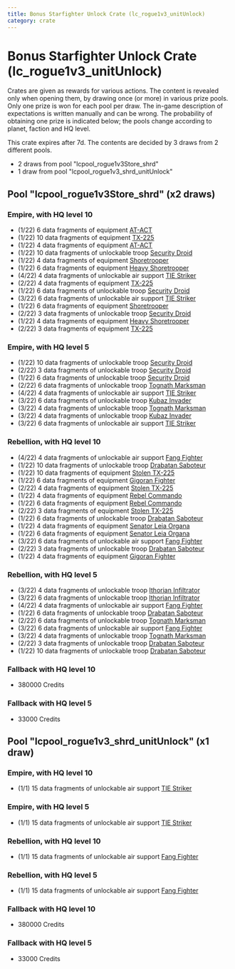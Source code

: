 ```yaml
---
title: Bonus Starfighter Unlock Crate (lc_rogue1v3_unitUnlock)
category: crate
---
```


# Bonus Starfighter Unlock Crate (lc_rogue1v3_unitUnlock)

Crates are given as rewards for various actions. The content is revealed only when opening them, by drawing once (or more) in various prize pools. Only one prize is won for each pool per draw. The in-game description of expectations is written manually and can be wrong. The probability of obtaining one prize is indicated below; the pools change according to planet, faction and HQ level.

This crate expires after 7d. The contents are decided by 3 draws from 2 different pools.
  * 2 draws from pool "lcpool_rogue1v3Store_shrd"
  * 1 draw from pool "lcpool_rogue1v3_shrd_unitUnlock"

## Pool "lcpool_rogue1v3Store_shrd" (x2 draws)

### Empire, with HQ level 10

  * (1/22) 6 data fragments of equipment [AT-ACT](eqpEmpireCargoGreatDane)
  * (1/22) 10 data fragments of equipment [TX-225](eqpEmpireHovertank)
  * (1/22) 4 data fragments of equipment [AT-ACT](eqpEmpireCargoGreatDane)
  * (1/22) 10 data fragments of unlockable troop [Security Droid](SecurityDroid)
  * (1/22) 4 data fragments of equipment [Shoretrooper](eqpEmpirePentagonTrooper)
  * (1/22) 6 data fragments of equipment [Heavy Shoretrooper](eqpEmpirePentagonHeavyTrooper)
  * (4/22) 4 data fragments of unlockable air support [TIE Striker](AtmosMig)
  * (2/22) 4 data fragments of equipment [TX-225](eqpEmpireHovertank)
  * (1/22) 6 data fragments of unlockable troop [Security Droid](SecurityDroid)
  * (3/22) 6 data fragments of unlockable air support [TIE Striker](AtmosMig)
  * (1/22) 6 data fragments of equipment [Shoretrooper](eqpEmpirePentagonTrooper)
  * (2/22) 3 data fragments of unlockable troop [Security Droid](SecurityDroid)
  * (1/22) 4 data fragments of equipment [Heavy Shoretrooper](eqpEmpirePentagonHeavyTrooper)
  * (2/22) 3 data fragments of equipment [TX-225](eqpEmpireHovertank)

### Empire, with HQ level 5

  * (1/22) 10 data fragments of unlockable troop [Security Droid](SecurityDroid)
  * (2/22) 3 data fragments of unlockable troop [Security Droid](SecurityDroid)
  * (1/22) 6 data fragments of unlockable troop [Security Droid](SecurityDroid)
  * (2/22) 6 data fragments of unlockable troop [Tognath Marksman](EmpireTognath)
  * (4/22) 4 data fragments of unlockable air support [TIE Striker](AtmosMig)
  * (3/22) 6 data fragments of unlockable troop [Kubaz Invader](KubazInvader)
  * (3/22) 4 data fragments of unlockable troop [Tognath Marksman](EmpireTognath)
  * (3/22) 4 data fragments of unlockable troop [Kubaz Invader](KubazInvader)
  * (3/22) 6 data fragments of unlockable air support [TIE Striker](AtmosMig)

### Rebellion, with HQ level 10

  * (4/22) 4 data fragments of unlockable air support [Fang Fighter](FangFighter)
  * (1/22) 10 data fragments of unlockable troop [Drabatan Saboteur](BigMouthAlien)
  * (1/22) 10 data fragments of equipment [Stolen TX-225](eqpRebelHovertank)
  * (1/22) 6 data fragments of equipment [Gigoran Fighter](eqpRebelShaggyAlien)
  * (2/22) 4 data fragments of equipment [Stolen TX-225](eqpRebelHovertank)
  * (1/22) 4 data fragments of equipment [Rebel Commando](eqpRebelPentagonSoldier)
  * (1/22) 6 data fragments of equipment [Rebel Commando](eqpRebelPentagonSoldier)
  * (2/22) 3 data fragments of equipment [Stolen TX-225](eqpRebelHovertank)
  * (1/22) 6 data fragments of unlockable troop [Drabatan Saboteur](BigMouthAlien)
  * (1/22) 4 data fragments of equipment [Senator Leia Organa](eqpRebelDiplomat)
  * (1/22) 6 data fragments of equipment [Senator Leia Organa](eqpRebelDiplomat)
  * (3/22) 6 data fragments of unlockable air support [Fang Fighter](FangFighter)
  * (2/22) 3 data fragments of unlockable troop [Drabatan Saboteur](BigMouthAlien)
  * (1/22) 4 data fragments of equipment [Gigoran Fighter](eqpRebelShaggyAlien)

### Rebellion, with HQ level 5

  * (3/22) 4 data fragments of unlockable troop [Ithorian Infiltrator](IthorianInfiltrator)
  * (3/22) 6 data fragments of unlockable troop [Ithorian Infiltrator](IthorianInfiltrator)
  * (4/22) 4 data fragments of unlockable air support [Fang Fighter](FangFighter)
  * (1/22) 6 data fragments of unlockable troop [Drabatan Saboteur](BigMouthAlien)
  * (2/22) 6 data fragments of unlockable troop [Tognath Marksman](RebelTognath)
  * (3/22) 6 data fragments of unlockable air support [Fang Fighter](FangFighter)
  * (3/22) 4 data fragments of unlockable troop [Tognath Marksman](RebelTognath)
  * (2/22) 3 data fragments of unlockable troop [Drabatan Saboteur](BigMouthAlien)
  * (1/22) 10 data fragments of unlockable troop [Drabatan Saboteur](BigMouthAlien)

### Fallback with HQ level 10

  * 380000 Credits

### Fallback with HQ level 5

  * 33000 Credits

## Pool "lcpool_rogue1v3_shrd_unitUnlock" (x1 draw)

### Empire, with HQ level 10

  * (1/1) 15 data fragments of unlockable air support [TIE Striker](AtmosMig)

### Empire, with HQ level 5

  * (1/1) 15 data fragments of unlockable air support [TIE Striker](AtmosMig)

### Rebellion, with HQ level 10

  * (1/1) 15 data fragments of unlockable air support [Fang Fighter](FangFighter)

### Rebellion, with HQ level 5

  * (1/1) 15 data fragments of unlockable air support [Fang Fighter](FangFighter)

### Fallback with HQ level 10

  * 380000 Credits

### Fallback with HQ level 5

  * 33000 Credits